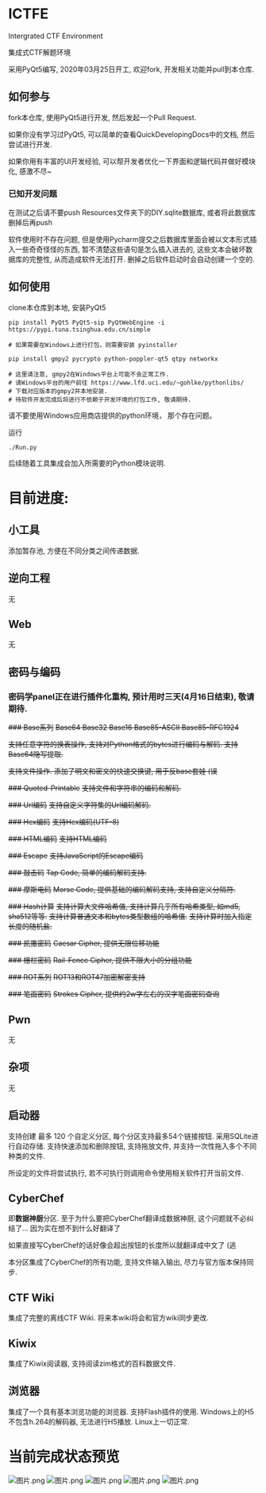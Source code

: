 # ICTFE
Intergrated CTF Environment

集成式CTF解题环境

采用PyQt5编写, 2020年03月25日开工, 欢迎fork, 开发相关功能并pull到本仓库.

## 如何参与

fork本仓库, 使用PyQt5进行开发, 然后发起一个Pull Request.

如果你没有学习过PyQt5, 可以简单的查看QuickDevelopingDocs中的文档, 然后尝试进行开发.

如果你用有丰富的UI开发经验, 可以帮开发者优化一下界面和逻辑代码并做好模块化, 感激不尽~

### 已知开发问题

在测试之后请不要push Resources文件夹下的DIY.sqlite数据库, 或者将此数据库删掉后再push

软件使用时不存在问题, 但是使用Pycharm提交之后数据库里面会被以文本形式插入一些奇奇怪怪的东西,
暂不清楚这些语句是怎么插入进去的, 这些文本会破坏数据库的完整性, 从而造成软件无法打开.
删掉之后软件启动时会自动创建一个空的.

## 如何使用

clone本仓库到本地, 安装PyQt5

```
pip install PyQt5 PyQt5-sip PyQtWebEngine -i https://pypi.tuna.tsinghua.edu.cn/simple

# 如果需要在Windows上进行打包，则需要安装 pyinstaller

pip install gmpy2 pycrypto python-poppler-qt5 qtpy networkx

# 这里请注意, gmpy2在Windows平台上可能不会正常工作.
# 请Windows平台的用户前往 https://www.lfd.uci.edu/~gohlke/pythonlibs/
# 下载对应版本的gmpy2并本地安装.
# 待软件开发完成后将进行不依赖于开发环境的打包工作, 敬请期待.

```

请不要使用Windows应用商店提供的python环境， 那个存在问题。

运行

```
./Run.py
```

后续随着工具集成会加入所需要的Python模块说明.

# 目前进度:

## 小工具

添加暂存池, 方便在不同分类之间传递数据.

## 逆向工程

无

## Web

无

## 密码与编码

### 密码学panel正在进行插件化重构, 预计用时三天(4月16日结束), 敬请期待.
~~### Base系列~~
~~Base64 Base32 Base16 Base85-ASCII Base85-RFC1924~~

~~支持任意字符的换表操作, 支持对Python格式的bytes进行编码与解码. 支持Base64隐写提取.~~

~~支持文件操作. 添加了明文和密文的快速交换键, 用于反base套娃 (误~~

~~### Quoted-Printable~~
~~支持文件和字符串的编码和解码.~~

~~### Url编码~~
~~支持自定义字符集的Url编码解码.~~

~~### Hex编码~~
~~支持Hex编码(UTF-8)~~

~~### HTML编码~~
~~支持HTML编码~~

~~### Escape~~
~~支持JavaScript的Escape编码~~

~~### 敲击码~~
~~Tap Code, 简单的编码解码支持.~~

~~### 摩斯电码~~
~~Morse Code, 提供基础的编码解码支持, 支持自定义分隔符.~~

~~### Hash计算~~
~~支持计算大文件哈希值, 支持计算几乎所有哈希类型, 如md5, sha512等等.~~
~~支持计算普通文本和bytes类型数组的哈希值.~~
~~支持计算时加入指定长度的随机盐.~~

~~### 凯撒密码~~
~~Caesar Cipher, 提供无限位移功能~~

~~### 栅栏密码~~
~~Rail-Fence Cipher, 提供不限大小的分组功能~~

~~### ROT系列~~
~~ROT13和ROT47加密解密支持~~

~~### 笔画密码~~
~~Strokes Cipher, 提供约2w字左右的汉字笔画密码查询~~

## Pwn

无

## 杂项

无

## 启动器

支持创建 最多 120 个自定义分区, 每个分区支持最多54个链接按钮. 采用SQLite进行自动存储.
支持快速添加和删除按钮, 支持拖放文件, 并支持一次性拖入多个不同种类的文件.

所设定的文件将尝试执行, 若不可执行则调用命令使用相关软件打开当前文件.

## CyberChef

即**数据神厨**分区. 至于为什么要把CyberChef翻译成数据神厨, 这个问题就不必纠结了... 因为实在想不到什么好翻译了

如果直接写CyberChef的话好像会超出按钮的长度所以就翻译成中文了 (逃

本分区集成了CyberChef的所有功能, 支持文件输入输出, 尽力与官方版本保持同步.

## CTF Wiki

集成了完整的离线CTF Wiki. 将来本wiki将会和官方wiki同步更改.

## Kiwix

集成了Kiwix阅读器, 支持阅读zim格式的百科数据文件.

## 浏览器

集成了一个具有基本浏览功能的浏览器. 支持Flash插件的使用.
Windows上的H5不包含h.264的解码器, 无法进行H5播放. Linux上一切正常.

# 当前完成状态预览
![图片.png](https://i.loli.net/2020/04/08/gD1z7cpIxinRe8B.png)
![图片.png](https://i.loli.net/2020/04/08/aeXhjSM2PqrA5Bb.png)
![图片.png](https://i.loli.net/2020/04/08/QeRvMVjsb6cn5a9.png)
![图片.png](https://i.loli.net/2020/04/08/OZwzU3hSIgt9sFa.png)
![图片.png](https://i.loli.net/2020/04/08/GuMV2dDZrkPFcQb.png)
